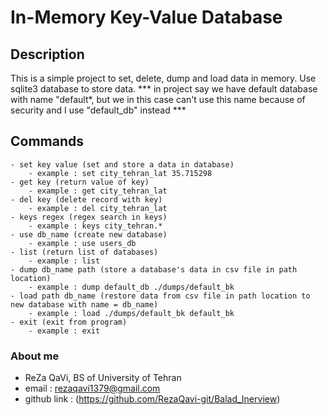 # In-Memory Key-Value Database

## Description
This is a simple project to set, delete, dump and load data in memory. Use sqlite3 database to store data.
*** in project say we have default database with name "default*, but we in this case can't use this name because of security and I use "default_db" instead ***
## Commands
```
- set key value (set and store a data in database)
    - example : set city_tehran_lat 35.715298
- get key (return value of key)
    - example : get city_tehran_lat
- del key (delete record with key)
    - example : del city_tehran_lat
- keys regex (regex search in keys)
    - example : keys city_tehran.*
- use db_name (create new database)
    - example : use users_db
- list (return list of databases)
    - example : list
- dump db_name path (store a database's data in csv file in path location)
    - example : dump default_db ./dumps/default_bk
- load path db_name (restore data from csv file in path location to new database with name = db_name)
    - example : load ./dumps/default_bk default_bk
- exit (exit from program)
    - example : exit
```
### About me
- ReZa QaVi, BS of University of Tehran
- email : rezaqavi1379@gmail.com
- github link : (https://github.com/RezaQavi-git/Balad_Inerview)
